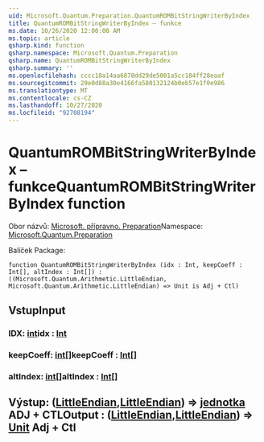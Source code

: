 ```yaml
---
uid: Microsoft.Quantum.Preparation.QuantumROMBitStringWriterByIndex
title: QuantumROMBitStringWriterByIndex – funkce
ms.date: 10/26/2020 12:00:00 AM
ms.topic: article
qsharp.kind: function
qsharp.namespace: Microsoft.Quantum.Preparation
qsharp.name: QuantumROMBitStringWriterByIndex
qsharp.summary: ''
ms.openlocfilehash: cccc18a14aa6870dd29de5001a5cc184ff28eaaf
ms.sourcegitcommit: 29e0d88a30e4166fa580132124b0eb57e1f0e986
ms.translationtype: MT
ms.contentlocale: cs-CZ
ms.lasthandoff: 10/27/2020
ms.locfileid: "92708194"
---
```

# <a name="quantumrombitstringwriterbyindex-function"></a><span data-ttu-id="324a1-102">QuantumROMBitStringWriterByIndex – funkce</span><span class="sxs-lookup"><span data-stu-id="324a1-102">QuantumROMBitStringWriterByIndex function</span></span>

<span data-ttu-id="324a1-103">Obor názvů: [Microsoft. přípravno. Preparation](xref:Microsoft.Quantum.Preparation)</span><span class="sxs-lookup"><span data-stu-id="324a1-103">Namespace: [Microsoft.Quantum.Preparation](xref:Microsoft.Quantum.Preparation)</span></span>

<span data-ttu-id="324a1-104">Balíček [](https://nuget.org/packages/)</span><span class="sxs-lookup"><span data-stu-id="324a1-104">Package: [](https://nuget.org/packages/)</span></span>




```qsharp
function QuantumROMBitStringWriterByIndex (idx : Int, keepCoeff : Int[], altIndex : Int[]) : ((Microsoft.Quantum.Arithmetic.LittleEndian, Microsoft.Quantum.Arithmetic.LittleEndian) => Unit is Adj + Ctl)
```


## <a name="input"></a><span data-ttu-id="324a1-105">Vstup</span><span class="sxs-lookup"><span data-stu-id="324a1-105">Input</span></span>

### <a name="idx--int"></a><span data-ttu-id="324a1-106">IDX: [int](xref:microsoft.quantum.lang-ref.int)</span><span class="sxs-lookup"><span data-stu-id="324a1-106">idx : [Int](xref:microsoft.quantum.lang-ref.int)</span></span>




### <a name="keepcoeff--int"></a><span data-ttu-id="324a1-107">keepCoeff: [int](xref:microsoft.quantum.lang-ref.int)[]</span><span class="sxs-lookup"><span data-stu-id="324a1-107">keepCoeff : [Int](xref:microsoft.quantum.lang-ref.int)[]</span></span>




### <a name="altindex--int"></a><span data-ttu-id="324a1-108">altIndex: [int](xref:microsoft.quantum.lang-ref.int)[]</span><span class="sxs-lookup"><span data-stu-id="324a1-108">altIndex : [Int](xref:microsoft.quantum.lang-ref.int)[]</span></span>





## <a name="output--littleendianlittleendian--unit-adj--ctl"></a><span data-ttu-id="324a1-109">Výstup: ([LittleEndian](xref:Microsoft.Quantum.Arithmetic.LittleEndian),[LittleEndian](xref:Microsoft.Quantum.Arithmetic.LittleEndian)) => [jednotka](xref:microsoft.quantum.lang-ref.unit) ADJ + CTL</span><span class="sxs-lookup"><span data-stu-id="324a1-109">Output : ([LittleEndian](xref:Microsoft.Quantum.Arithmetic.LittleEndian),[LittleEndian](xref:Microsoft.Quantum.Arithmetic.LittleEndian)) => [Unit](xref:microsoft.quantum.lang-ref.unit) Adj + Ctl</span></span>

